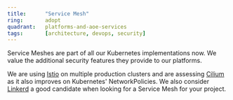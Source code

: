 ```yaml
---
title:      "Service Mesh"
ring:       adopt
quadrant:   platforms-and-aoe-services
tags:       [architecture, devops, security]
---
```


Service Meshes are part of all our Kubernetes implementations now. We value the additional security features they provide to our platforms.

We are using [Istio](https://istio.io/) on multiple production clusters and are assessing [Cilium](https://docs.cilium.io/en/latest/network/servicemesh/) as it also improves on Kubernetes' NetworkPolicies. We also consider [Linkerd](https://linkerd.io) a good candidate when looking for a Service Mesh for your project.
